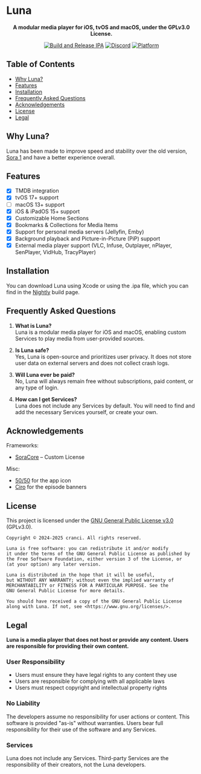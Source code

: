 # Luna
<div align="center"> 

**A modular media player for iOS, tvOS and macOS, under the GPLv3.0 License.**

[![Build and Release IPA](https://github.com/cranci1/Luna/actions/workflows/build.yml/badge.svg)](https://github.com/cranci1/Luna/actions/workflows/build.yml) [![Discord](https://img.shields.io/discord/1293430817841741899.svg?logo=discord&color=blue)](https://discord.gg/XR3SrmUbpd) [![Platform](https://img.shields.io/badge/Platform-iOS%20%7C%20iPadOS%2015.0%2B%20%26%20macOS%2012.0%2B-red?logo=apple&logoColor=white)](https://img.shields.io/badge/Platform-iOS%20%7C%20iPadOS%2015.0%2B%20%26%20macOS%2012.0%2B-red?logo=apple&logoColor=white)

</div>

## Table of Contents

- [Why Luna?](#why-luna)
- [Features](#features)
- [Installation](#installation)
- [Frequently Asked Questions](#frequently-asked-questions)
- [Acknowledgements](#acknowledgements)
- [License](#license)
- [Legal](#legal)

## Why Luna?
Luna has been made to improve speed and stability over the old version, [Sora 1](https://github.com/cranci1/Sora) and have a better experience overall. 

## Features

- [x] TMDB integration
- [x] tvOS 17+ support
- [ ] macOS 13+ support
- [x] iOS & iPadOS 15+ support
- [x] Customizable Home Sections
- [x] Bookmarks & Collections for Media Items
- [x] Support for personal media servers (Jellyfin, Emby)
- [x] Background playback and Picture-in-Picture (PiP) support
- [x] External media player support (VLC, Infuse, Outplayer, nPlayer, SenPlayer, VidHub, TracyPlayer)

## Installation

You can download Luna using Xcode or using the .ipa file, which you can find in the [Nightly](https://nightly.link/cranci1/Luna/workflows/build/main/Luna%20IPA.zip) build page.

## Frequently Asked Questions

1. **What is Luna?**  
   Luna is a modular media player for iOS and macOS, enabling custom Services to play media from user-provided sources.

2. **Is Luna safe?**  
   Yes, Luna is open-source and prioritizes user privacy. It does not store user data on external servers and does not collect crash logs.

3. **Will Luna ever be paid?**  
   No, Luna will always remain free without subscriptions, paid content, or any type of login.

4. **How can I get Services?**  
   Luna does not include any Services by default. You will need to find and add the necessary Services yourself, or create your own.

## Acknowledgements

Frameworks:
- [SoraCore](https://github.com/cranci1/SoraCore) – Custom License  

Misc:
- [50/50](https://github.com/50n50) for the app icon  
- [Ciro](https://github.com/CiroHoodLove) for the episode banners  

## License

This project is licensed under the [GNU General Public License v3.0](LICENSE) (GPLv3.0).

```
Copyright © 2024-2025 cranci. All rights reserved.

Luna is free software: you can redistribute it and/or modify
it under the terms of the GNU General Public License as published by
the Free Software Foundation, either version 3 of the License, or
(at your option) any later version.

Luna is distributed in the hope that it will be useful,
but WITHOUT ANY WARRANTY; without even the implied warranty of
MERCHANTABILITY or FITNESS FOR A PARTICULAR PURPOSE. See the
GNU General Public License for more details.

You should have received a copy of the GNU General Public License
along with Luna. If not, see <https://www.gnu.org/licenses/>.
```

## Legal

**Luna is a media player that does not host or provide any content. Users are responsible for providing their own content.**

### User Responsibility
- Users must ensure they have legal rights to any content they use
- Users are responsible for complying with all applicable laws
- Users must respect copyright and intellectual property rights

### No Liability
The developers assume no responsibility for user actions or content. This software is provided "as-is" without warranties. Users bear full responsibility for their use of the software and any Services.

### Services
Luna does not include any Services. Third-party Services are the responsibility of their creators, not the Luna developers.
